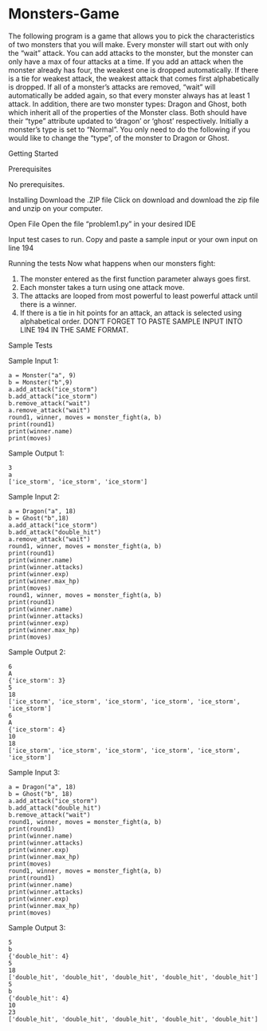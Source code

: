 # **Monsters-Game**

The following program is a game that allows you to pick the characteristics of two monsters that you will make. Every monster will start out with only the “wait” attack. You can add attacks to the monster, but the monster can only have a max of four attacks at a time. If you add an attack when the monster already has four, the weakest one is dropped automatically. If there is a tie for weakest attack, the weakest attack that comes first alphabetically is dropped. If all of a monster’s attacks are removed, “wait” will automatically be added again, so that every monster always has at least 1 attack. In addition, there are two monster types: Dragon and Ghost, both which inherit all of the properties of the Monster class. Both should have their “type” attribute updated to ‘dragon’ or ‘ghost’ respectively. Initially a monster’s type is set to “Normal”. You only need to do the following if you would like to change the “type”, of the monster to Dragon or Ghost.

Getting Started

Prerequisites 

No prerequisites.

Installing
Download the .ZIP file
Click on download and download the zip file and unzip on your computer.


Open File
Open the file “problem1.py” in your desired IDE


Input test cases to run.
Copy and paste a sample input or your own input on line 194

Running the tests
Now what happens when our monsters fight:

1) The monster entered as the first function parameter always goes first.
2) Each monster takes a turn using one attack move.
3) The attacks are looped from most powerful to least powerful attack until there is a winner. 
4) If there is a tie in hit points for an attack, an attack is selected using alphabetical order.
DON’T FORGET TO PASTE SAMPLE INPUT INTO LINE 194 IN THE SAME FORMAT.

Sample Tests

Sample Input 1:
```
a = Monster("a", 9)
b = Monster("b",9)
a.add_attack("ice_storm")
b.add_attack("ice_storm")
b.remove_attack("wait")
a.remove_attack("wait")
round1, winner, moves = monster_fight(a, b)
print(round1)
print(winner.name)
print(moves)
```

Sample Output 1:
```
3
a
['ice_storm', 'ice_storm', 'ice_storm']
```

Sample Input 2:
```
a = Dragon("a", 18)
b = Ghost("b",18)
a.add_attack("ice_storm")
b.add_attack("double_hit")
a.remove_attack("wait")
round1, winner, moves = monster_fight(a, b)
print(round1)
print(winner.name)
print(winner.attacks)
print(winner.exp)
print(winner.max_hp)
print(moves)
round1, winner, moves = monster_fight(a, b)
print(round1)
print(winner.name)
print(winner.attacks)
print(winner.exp)
print(winner.max_hp)
print(moves)
```

Sample Output 2:
```
6
A
{'ice_storm': 3}
5
18
['ice_storm', 'ice_storm', 'ice_storm', 'ice_storm', 'ice_storm', 'ice_storm']
6
A
{'ice_storm': 4}
10
18
['ice_storm', 'ice_storm', 'ice_storm', 'ice_storm', 'ice_storm', 'ice_storm']
```

Sample Input 3:
```
a = Dragon("a", 18)
b = Ghost("b", 18)
a.add_attack("ice_storm")
b.add_attack("double_hit")
b.remove_attack("wait")
round1, winner, moves = monster_fight(a, b)
print(round1)
print(winner.name)
print(winner.attacks)
print(winner.exp)
print(winner.max_hp)
print(moves)
round1, winner, moves = monster_fight(a, b)
print(round1)
print(winner.name)
print(winner.attacks)
print(winner.exp)
print(winner.max_hp)
print(moves)
```

Sample Output 3:
```
5
b
{'double_hit': 4}
5
18
['double_hit', 'double_hit', 'double_hit', 'double_hit', 'double_hit']
5
b
{'double_hit': 4}
10
23
['double_hit', 'double_hit', 'double_hit', 'double_hit', 'double_hit']
```


